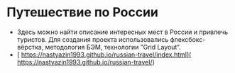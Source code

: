 # Путешествие по России

* Здесь можно найти описание интересных мест в России и привлечь туристов.
Для создания проекта использовались флексбокс-вёрстка, методология БЭМ, технологии ”Grid Layout“.
* [ https://nastyazin1993.github.io/russian-travel/index.html]( https://nastyazin1993.github.io/russian-travel/)
